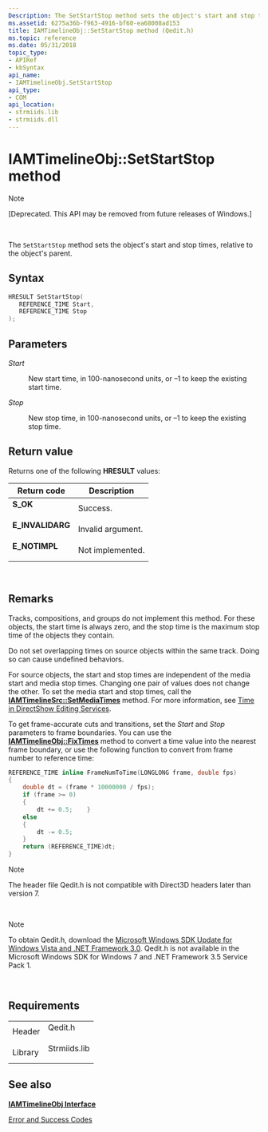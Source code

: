 ```yaml
---
Description: The SetStartStop method sets the object's start and stop times, relative to the object's parent.
ms.assetid: 6275a36b-f963-4916-bf60-ea68008ad153
title: IAMTimelineObj::SetStartStop method (Qedit.h)
ms.topic: reference
ms.date: 05/31/2018
topic_type: 
- APIRef
- kbSyntax
api_name: 
- IAMTimelineObj.SetStartStop
api_type: 
- COM
api_location: 
- strmiids.lib
- strmiids.dll
---
```


# IAMTimelineObj::SetStartStop method

> [!Note]  
> \[Deprecated. This API may be removed from future releases of Windows.\]

 

The `SetStartStop` method sets the object's start and stop times, relative to the object's parent.

## Syntax


```C++
HRESULT SetStartStop(
   REFERENCE_TIME Start,
   REFERENCE_TIME Stop
);
```



## Parameters

<dl> <dt>

*Start* 
</dt> <dd>

New start time, in 100-nanosecond units, or –1 to keep the existing start time.

</dd> <dt>

*Stop* 
</dt> <dd>

New stop time, in 100-nanosecond units, or –1 to keep the existing stop time.

</dd> </dl>

## Return value

Returns one of the following **HRESULT** values:



| Return code                                                                                  | Description                  |
|----------------------------------------------------------------------------------------------|------------------------------|
| <dl> <dt>**S\_OK**</dt> </dl>         | Success.<br/>          |
| <dl> <dt>**E\_INVALIDARG**</dt> </dl> | Invalid argument.<br/> |
| <dl> <dt>**E\_NOTIMPL**</dt> </dl>    | Not implemented.<br/>  |



 

## Remarks

Tracks, compositions, and groups do not implement this method. For these objects, the start time is always zero, and the stop time is the maximum stop time of the objects they contain.

Do not set overlapping times on source objects within the same track. Doing so can cause undefined behaviors.

For source objects, the start and stop times are independent of the media start and media stop times. Changing one pair of values does not change the other. To set the media start and stop times, call the [**IAMTimelineSrc::SetMediaTimes**](iamtimelinesrc-setmediatimes.md) method. For more information, see [Time in DirectShow Editing Services](time-in-directshow-editing-services.md).

To get frame-accurate cuts and transitions, set the *Start* and *Stop* parameters to frame boundaries. You can use the [**IAMTimelineObj::FixTimes**](iamtimelineobj-fixtimes.md) method to convert a time value into the nearest frame boundary, or use the following function to convert from frame number to reference time:


```C++
REFERENCE_TIME inline FrameNumToTime(LONGLONG frame, double fps)
{
    double dt = (frame * 10000000 / fps);
    if (frame >= 0) 
    {
        dt += 0.5;    }
    else
    {
        dt -= 0.5;
    }
    return (REFERENCE_TIME)dt;
}
```



> [!Note]  
> The header file Qedit.h is not compatible with Direct3D headers later than version 7.

 

> [!Note]  
> To obtain Qedit.h, download the [Microsoft Windows SDK Update for Windows Vista and .NET Framework 3.0](https://msdn.microsoft.com/windowsvista/bb980924.aspx). Qedit.h is not available in the Microsoft Windows SDK for Windows 7 and .NET Framework 3.5 Service Pack 1.

 

## Requirements



|                    |                                                                                         |
|--------------------|-----------------------------------------------------------------------------------------|
| Header<br/>  | <dl> <dt>Qedit.h</dt> </dl>      |
| Library<br/> | <dl> <dt>Strmiids.lib</dt> </dl> |



## See also

<dl> <dt>

[**IAMTimelineObj Interface**](iamtimelineobj.md)
</dt> <dt>

[Error and Success Codes](error-and-success-codes.md)
</dt> </dl>

 

 




